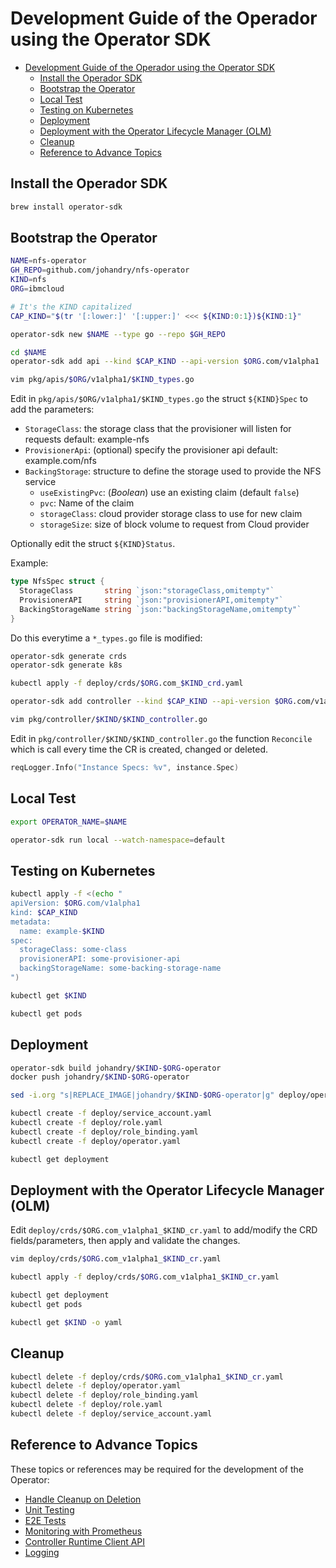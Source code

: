 # Development Guide of the Operador using the Operator SDK

- [Development Guide of the Operador using the Operator SDK](#development-guide-of-the-operador-using-the-operator-sdk)
  - [Install the Operador SDK](#install-the-operador-sdk)
  - [Bootstrap the Operator](#bootstrap-the-operator)
  - [Local Test](#local-test)
  - [Testing on Kubernetes](#testing-on-kubernetes)
  - [Deployment](#deployment)
  - [Deployment with the Operator Lifecycle Manager (OLM)](#deployment-with-the-operator-lifecycle-manager-olm)
  - [Cleanup](#cleanup)
  - [Reference to Advance Topics](#reference-to-advance-topics)

## Install the Operador SDK

```bash
brew install operator-sdk
```

## Bootstrap the Operator

```bash
NAME=nfs-operator
GH_REPO=github.com/johandry/nfs-operator
KIND=nfs
ORG=ibmcloud

# It's the KIND capitalized
CAP_KIND="$(tr '[:lower:]' '[:upper:]' <<< ${KIND:0:1})${KIND:1}"

operator-sdk new $NAME --type go --repo $GH_REPO

cd $NAME
operator-sdk add api --kind $CAP_KIND --api-version $ORG.com/v1alpha1

vim pkg/apis/$ORG/v1alpha1/$KIND_types.go
```

Edit in `pkg/apis/$ORG/v1alpha1/$KIND_types.go` the struct `${KIND}Spec` to add the parameters:

- `StorageClass`: the storage class that the provisioner will listen for requests default: example-nfs
- `ProvisionerApi`: (optional) specify the provisioner api default: example.com/nfs
- `BackingStorage`: structure to define the storage used to provide the NFS service
  - `useExistingPvc`: (_Boolean_) use an existing claim (default `false`)
  - `pvc`: Name of the claim
  - `storageClass`: cloud provider storage class to use for new claim
  - `storageSize`: size of block volume to request from Cloud provider

Optionally edit the struct `${KIND}Status`.

Example:

```go
type NfsSpec struct {
  StorageClass       string `json:"storageClass,omitempty"`
  ProvisionerAPI     string `json:"provisionerAPI,omitempty"`
  BackingStorageName string `json:"backingStorageName,omitempty"`
}
```

Do this everytime a `*_types.go` file is modified:

```bash
operator-sdk generate crds
operator-sdk generate k8s

kubectl apply -f deploy/crds/$ORG.com_$KIND_crd.yaml

operator-sdk add controller --kind $CAP_KIND --api-version $ORG.com/v1alpha1

vim pkg/controller/$KIND/$KIND_controller.go
```

Edit in `pkg/controller/$KIND/$KIND_controller.go` the function `Reconcile` which is call every time the CR is created, changed or deleted.

```go
reqLogger.Info("Instance Specs: %v", instance.Spec)
```

## Local Test

```bash
export OPERATOR_NAME=$NAME

operator-sdk run local --watch-namespace=default
```

## Testing on Kubernetes

```bash
kubectl apply -f <(echo "
apiVersion: $ORG.com/v1alpha1
kind: $CAP_KIND
metadata:
  name: example-$KIND
spec:
  storageClass: some-class
  provisionerAPI: some-provisioner-api
  backingStorageName: some-backing-storage-name
")

kubectl get $KIND

kubectl get pods
```

## Deployment

```bash
operator-sdk build johandry/$KIND-$ORG-operator
docker push johandry/$KIND-$ORG-operator

sed -i.org "s|REPLACE_IMAGE|johandry/$KIND-$ORG-operator|g" deploy/operator.yaml

kubectl create -f deploy/service_account.yaml
kubectl create -f deploy/role.yaml
kubectl create -f deploy/role_binding.yaml
kubectl create -f deploy/operator.yaml

kubectl get deployment
```

## Deployment with the Operator Lifecycle Manager (OLM)

Edit `deploy/crds/$ORG.com_v1alpha1_$KIND_cr.yaml` to add/modify the CRD fields/parameters, then apply and validate the changes.

```bash
vim deploy/crds/$ORG.com_v1alpha1_$KIND_cr.yaml

kubectl apply -f deploy/crds/$ORG.com_v1alpha1_$KIND_cr.yaml

kubectl get deployment
kubectl get pods

kubectl get $KIND -o yaml
```

## Cleanup

```bash
kubectl delete -f deploy/crds/$ORG.com_v1alpha1_$KIND_cr.yaml
kubectl delete -f deploy/operator.yaml
kubectl delete -f deploy/role_binding.yaml
kubectl delete -f deploy/role.yaml
kubectl delete -f deploy/service_account.yaml
```

## Reference to Advance Topics

These topics or references may be required for the development of the Operator:

- [Handle Cleanup on Deletion](https://sdk.operatorframework.io/docs/golang/quickstart/#handle-cleanup-on-deletion)
- [Unit Testing](https://sdk.operatorframework.io/docs/golang/unit-testing/)
- [E2E Tests](https://sdk.operatorframework.io/docs/golang/e2e-tests/)
- [Monitoring with Prometheus](https://sdk.operatorframework.io/docs/golang/monitoring/prometheus/)
- [Controller Runtime Client API](https://sdk.operatorframework.io/docs/golang/references/client/)
- [Logging](https://sdk.operatorframework.io/docs/golang/references/logging/)
